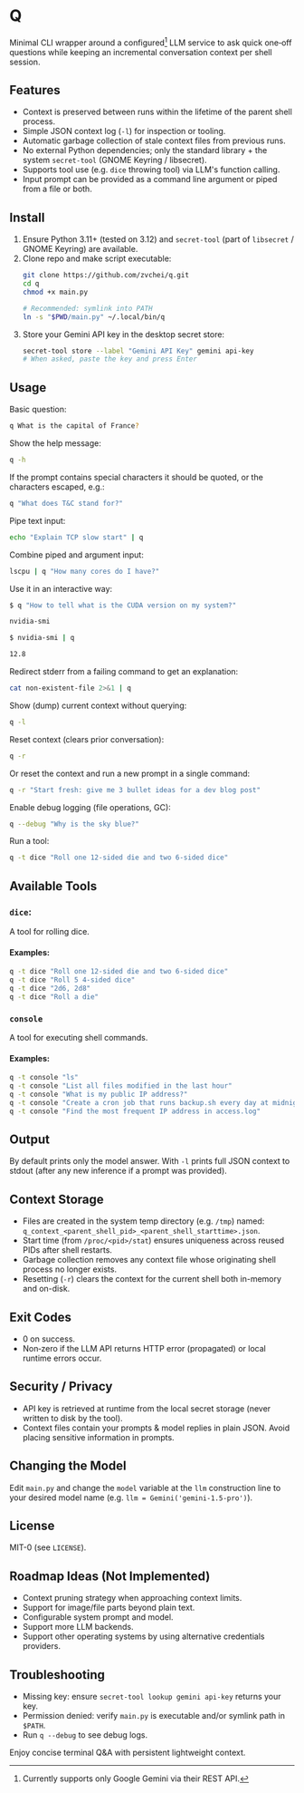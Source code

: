 # Q

Minimal CLI wrapper around a configured[^1] LLM service to ask quick one‑off questions while keeping an incremental conversation context per shell session.

[^1]: Currently supports only Google Gemini via their REST API.

## Features
- Context is preserved between runs within the lifetime of the parent shell process.
- Simple JSON context log (`-l`) for inspection or tooling.
- Automatic garbage collection of stale context files from previous runs.
- No external Python dependencies; only the standard library + the system `secret-tool` (GNOME Keyring / libsecret).
- Supports tool use (e.g. `dice` throwing tool) via LLM's function calling.
- Input prompt can be provided as a command line argument or piped from a file or both.

## Install
1. Ensure Python 3.11+ (tested on 3.12) and `secret-tool` (part of `libsecret` / GNOME Keyring) are available.
2. Clone repo and make script executable:
	```bash
	git clone https://github.com/zvchei/q.git
	cd q
	chmod +x main.py

	# Recommended: symlink into PATH
	ln -s "$PWD/main.py" ~/.local/bin/q
	```
3. Store your Gemini API key in the desktop secret store:
	```bash
	secret-tool store --label "Gemini API Key" gemini api-key
	# When asked, paste the key and press Enter
	```

## Usage
Basic question:
```bash
q What is the capital of France?
```
Show the help message:
```bash
q -h
```
If the prompt contains special characters it should be quoted, or the characters escaped, e.g.:
```bash
q "What does T&C stand for?"
```
Pipe text input:
```bash
echo "Explain TCP slow start" | q
```
Combine piped and argument input:
```bash
lscpu | q "How many cores do I have?"
```
Use it in an interactive way:
```bash
$ q "How to tell what is the CUDA version on my system?"

nvidia-smi

$ nvidia-smi | q

12.8
```
Redirect stderr from a failing command to get an explanation:
```bash
cat non-existent-file 2>&1 | q
```
Show (dump) current context without querying:
```bash
q -l
```
Reset context (clears prior conversation):
```bash
q -r
```
Or reset the context and run a new prompt in a single command:
```bash
q -r "Start fresh: give me 3 bullet ideas for a dev blog post"
```
Enable debug logging (file operations, GC):
```bash
q --debug "Why is the sky blue?"
```
Run a tool:
```bash
q -t dice "Roll one 12-sided die and two 6-sided dice"
```

## Available Tools

### `dice`:

A tool for rolling dice.

#### Examples:
```bash
q -t dice "Roll one 12-sided die and two 6-sided dice"
q -t dice "Roll 5 4-sided dice"
q -t dice "2d6, 2d8"
q -t dice "Roll a die"
```

### `console`
A tool for executing shell commands.

#### Examples:
```bash
q -t console "ls"
q -t console "List all files modified in the last hour"
q -t console "What is my public IP address?"
q -t console "Create a cron job that runs backup.sh every day at midnight."
q -t console "Find the most frequent IP address in access.log"
```

## Output
By default prints only the model answer. With `-l` prints full JSON context to stdout (after any new inference if a prompt was provided).

## Context Storage
- Files are created in the system temp directory (e.g. `/tmp`) named: `q_context_<parent_shell_pid>_<parent_shell_starttime>.json`.
- Start time (from `/proc/<pid>/stat`) ensures uniqueness across reused PIDs after shell restarts.
- Garbage collection removes any context file whose originating shell process no longer exists.
- Resetting (`-r`) clears the context for the current shell both in-memory and on-disk.

## Exit Codes
- 0 on success.
- Non‑zero if the LLM API returns HTTP error (propagated) or local runtime errors occur.

## Security / Privacy
- API key is retrieved at runtime from the local secret storage (never written to disk by the tool).
- Context files contain your prompts & model replies in plain JSON. Avoid placing sensitive information in prompts.

## Changing the Model
Edit `main.py` and change the `model` variable at the `llm` construction line to your desired model name (e.g. `llm = Gemini('gemini-1.5-pro')`).

## License
MIT-0 (see `LICENSE`).

## Roadmap Ideas (Not Implemented)
- Context pruning strategy when approaching context limits.
- Support for image/file parts beyond plain text.
- Configurable system prompt and model.
- Support more LLM backends.
- Support other operating systems by using alternative credentials providers.

## Troubleshooting
- Missing key: ensure `secret-tool lookup gemini api-key` returns your key.
- Permission denied: verify `main.py` is executable and/or symlink path in `$PATH`.
- Run `q --debug` to see debug logs.

Enjoy concise terminal Q&A with persistent lightweight context.
